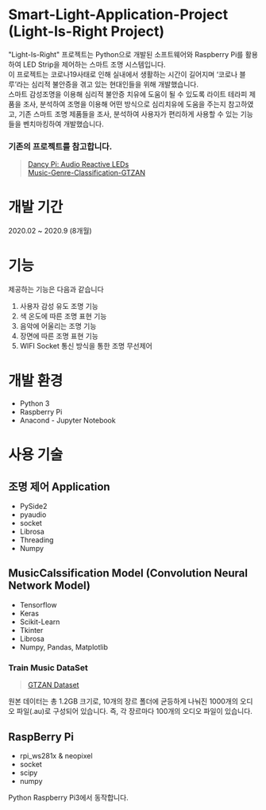 # Smart-Light-Application-Project (Light-Is-Right Project)

"Light-Is-Right" 프로젝트는 Python으로 개발된 소프트웨어와 Raspberry Pi를 활용하여 LED Strip을 제어하는 스마트 조명 시스템입니다. </br>
 이 프로젝트는 코로나19사태로 인해 실내에서 생활하는 시간이 길어지며 ‘코로나 블루’라는 심리적 불안증을 겪고 있는 현대인들을 위해 개발했습니다.</br>
 스마트 감성조명을 이용해 심리적 불안증 치유에 도움이 될 수 있도록 라이트 테라피 제품을 조사, 분석하여 조명을 이용해 어떤 방식으로 심리치유에 도움을 주는지 참고하였고,
기존 스마트 조명 제품들을 조사, 분석하여 사용자가 편리하게 사용할 수 있는 기능들을 벤치마킹하여 개발했습니다.  

<h3> 기존의 프로젝트를 참고합니다.</h3>

> [Dancy Pi: Audio Reactive LEDs](https://github.com/naztronaut/dancyPi-audio-reactive-led) <br/>
> [Music-Genre-Classification-GTZAN](https://github.com/chittalpatel/Music-Genre-Classification-GTZAN)

# 개발 기간
2020.02 ~ 2020.9 (8개월)

# 기능
제공하는 기능은 다음과 같습니다
1. 사용자 감성 유도 조명 기능
2. 색 온도에 따른 조명 표현 기능
3. 음악에 어울리는 조명 기능
4. 장면에 따른 조명 표현 기능
5. WIFI Socket 통신 방식을 통한 조명 무선제어

# 개발 환경
- Python 3
- Raspberry Pi
- Anacond - Jupyter Notebook

# 사용 기술

## 조명 제어 Application
- PySide2
- pyaudio
- socket
- Librosa
- Threading
- Numpy

## MusicCalssification Model (Convolution Neural Network Model)
- Tensorflow
- Keras
- Scikit-Learn
- Tkinter
- Librosa
- Numpy, Pandas, Matplotlib

### Train Music DataSet
> [GTZAN Dataset](http://opihi.cs.uvic.ca/sound/genres.tar.gz)</br>

원본 데이터는 총 1.2GB 크기로, 10개의 장르 폴더에 균등하게 나눠진 1000개의 오디오 파일(.au)로 구성되어 있습니다. 즉, 각 장르마다 100개의 오디오 파일이 있습니다.

## RaspBerry Pi
- rpi_ws281x & neopixel
- socket
- scipy
- numpy






Python Raspberry Pi3에서 동작합니다. 
